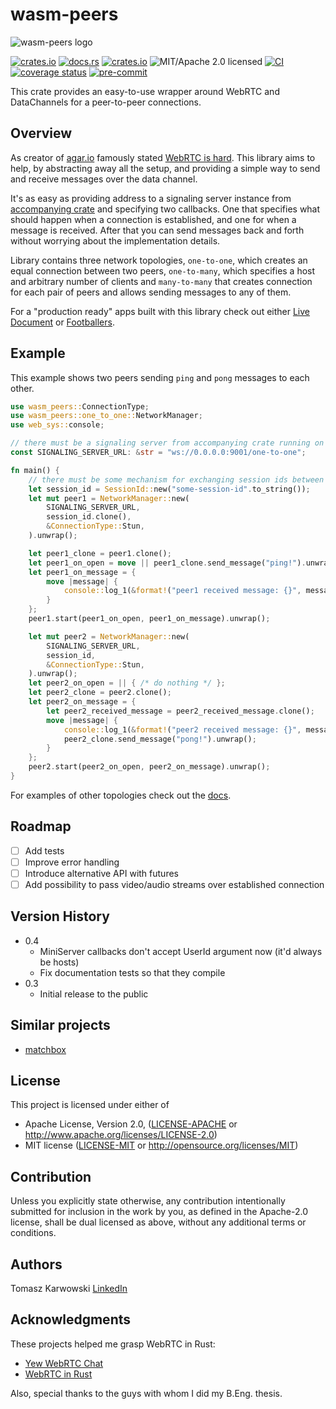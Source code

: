 # wasm-peers

<img style="display: block; margin-left: auto; margin-right: auto" src="logo.png" alt="wasm-peers logo">

[![crates.io](https://img.shields.io/crates/v/wasm_peers.svg)](https://crates.io/crates/wasm_peers)
[![docs.rs](https://img.shields.io/docsrs/wasm-peers)](https://docs.rs/wasm_peers)
[![crates.io](https://img.shields.io/crates/d/wasm_peers.svg)](https://crates.io/crates/wasm_peers)
![MIT/Apache 2.0 licensed](https://img.shields.io/badge/license-MIT%2FApache-blue.svg)
[![CI](https://github.com/wasm-peers/wasm-peers/workflows/CI/badge.svg)](https://github.com/wasm-peers/wasm-peers/actions?query=workflow%3ACI)
[![coverage status](https://coveralls.io/repos/github/wasm-peers/wasm-peers/badge.svg?branch=main)](https://coveralls.io/github/wasm-peers/wasm-peers?branch=main)
[![pre-commit](https://img.shields.io/badge/pre--commit-enabled-brightgreen?logo=pre-commit&logoColor=white)](https://github.com/pre-commit/pre-commit)

This crate provides an easy-to-use wrapper around WebRTC and DataChannels for a peer-to-peer connections.

## Overview

As creator of [agar.io](https://agar.io) famously stated [WebRTC is hard](https://news.ycombinator.com/item?id=13264952).
This library aims to help, by abstracting away all the setup, and providing a simple way to send
and receive messages over the data channel.

It's as easy as providing address to a signaling server instance from
[accompanying crate](https://github.com/wasm-peers/wasm-peers/tree/main/signaling-server) and specifying two callbacks.
One that specifies what should happen when a connection is established, and one for when a message is received.
After that you can send messages back and forth without worrying about the implementation details.

Library contains three network topologies, `one-to-one`, which creates an equal connection between two peers,
`one-to-many`, which specifies a host and arbitrary number of clients
and `many-to-many` that creates connection for each pair of peers and allows sending messages to any of them.

For a "production ready" apps built with this
library check out either [Live Document](https://github.com/wasm-peers/live-document#readme) or [Footballers](https://github.com/wasm-peers/footballers#readme).

## Example

This example shows two peers sending `ping` and `pong` messages to each other.

```rust
use wasm_peers::ConnectionType;
use wasm_peers::one_to_one::NetworkManager;
use web_sys::console;

// there must be a signaling server from accompanying crate running on this port
const SIGNALING_SERVER_URL: &str = "ws://0.0.0.0:9001/one-to-one";

fn main() {
    // there must be some mechanism for exchanging session ids between peers
    let session_id = SessionId::new("some-session-id".to_string());
    let mut peer1 = NetworkManager::new(
        SIGNALING_SERVER_URL,
        session_id.clone(),
        &ConnectionType::Stun,
    ).unwrap();

    let peer1_clone = peer1.clone();
    let peer1_on_open = move || peer1_clone.send_message("ping!").unwrap();
    let peer1_on_message = {
        move |message| {
            console::log_1(&format!("peer1 received message: {}", message).into());
        }
    };
    peer1.start(peer1_on_open, peer1_on_message).unwrap();

    let mut peer2 = NetworkManager::new(
        SIGNALING_SERVER_URL,
        session_id,
        &ConnectionType::Stun,
    ).unwrap();
    let peer2_on_open = || { /* do nothing */ };
    let peer2_clone = peer2.clone();
    let peer2_on_message = {
        let peer2_received_message = peer2_received_message.clone();
        move |message| {
            console::log_1(&format!("peer2 received message: {}", message).into());
            peer2_clone.send_message("pong!").unwrap();
        }
    };
    peer2.start(peer2_on_open, peer2_on_message).unwrap();
}
```

For examples of other topologies check out the [docs](https://docs.rs/wasm-peers/latest/wasm_peers/).

## Roadmap

- [ ] Add tests
- [ ] Improve error handling
- [ ] Introduce alternative API with futures
- [ ] Add possibility to pass video/audio streams over established connection

## Version History

- 0.4
  - MiniServer callbacks don't accept UserId argument now (it'd always be hosts)
  - Fix documentation tests so that they compile
- 0.3
  - Initial release to the public

## Similar projects

- [matchbox](https://github.com/johanhelsing/matchbox#readme)

## License

This project is licensed under either of

- Apache License, Version 2.0, ([LICENSE-APACHE](LICENSE-APACHE) or <http://www.apache.org/licenses/LICENSE-2.0>)
- MIT license ([LICENSE-MIT](LICENSE-MIT) or <http://opensource.org/licenses/MIT>)

## Contribution

Unless you explicitly state otherwise, any contribution intentionally submitted for inclusion in the work by you, as
defined in the Apache-2.0 license, shall be dual licensed as above, without any additional terms or conditions.

## Authors

Tomasz Karwowski
[LinkedIn](https://www.linkedin.com/in/tomek-karwowski/)

## Acknowledgments

These projects helped me grasp WebRTC in Rust:

- [Yew WebRTC Chat](https://github.com/codec-abc/Yew-WebRTC-Chat)
- [WebRTC in Rust](https://github.com/Charles-Schleich/WebRTC-in-Rust)

Also, special thanks to the guys with whom I did my B.Eng. thesis.
